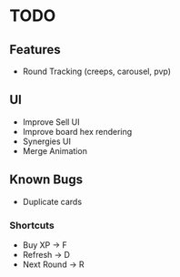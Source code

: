 # TODO

## Features

* Round Tracking (creeps, carousel, pvp)

## UI

* Improve Sell UI
* Improve board hex rendering
* Synergies UI
* Merge Animation

## Known Bugs

* Duplicate cards

### Shortcuts

* Buy XP -> F
* Refresh -> D
* Next Round -> R